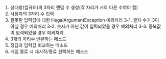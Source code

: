 1. 상대방(컴퓨터)의 3자리 랜덤 수 생성(각 자리가 서로 다른 수여야 함)
2. 사용자의 3자리 수 입력
3. 잘못된 입력값에 대한 IllegalArgumentException 예외처리
   3-1. 글자 수가 3이 아닐 경우 예외처리
   3-2. 숫자가 아닌 값이 입력되었을 경우 예외처리
   3-3. 중복값이 입력되었을 경우 예외처리
4. 3개의 자리수 반환하는 메소드
5. 정답과 입력값 비교하는 메소드
6. 게임 종료 시 재시작/종료 선택하는 메소드
